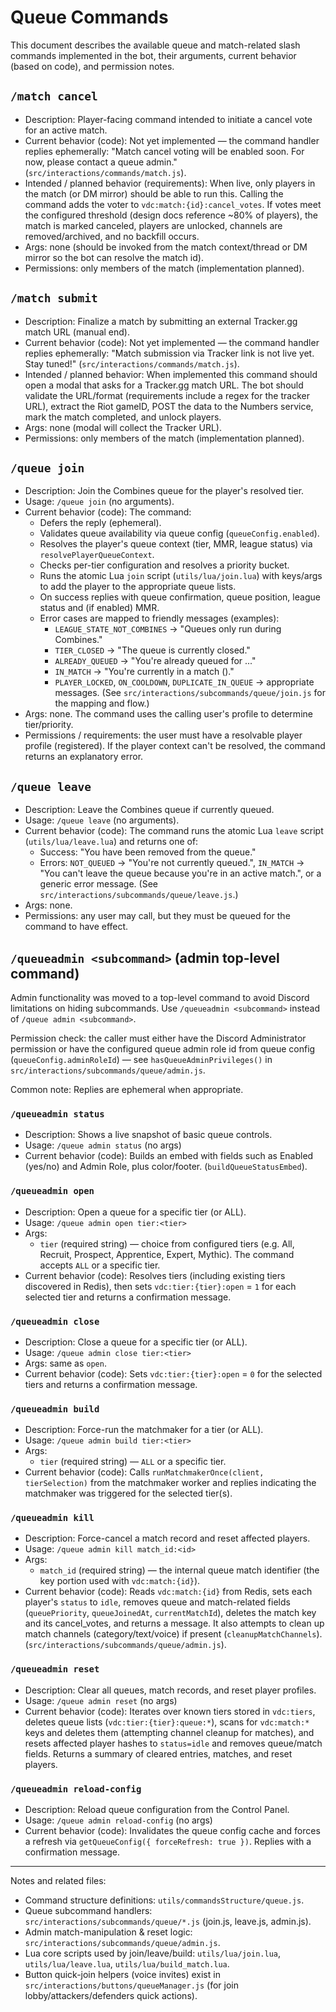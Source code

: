 # Queue Commands

This document describes the available queue and match-related slash commands implemented in the bot, their arguments, current behavior (based on code), and permission notes.

## `/match cancel`

- Description: Player-facing command intended to initiate a cancel vote for an active match.
- Current behavior (code): Not yet implemented — the command handler replies ephemerally: "Match cancel voting will be enabled soon. For now, please contact a queue admin." (`src/interactions/commands/match.js`).
- Intended / planned behavior (requirements): When live, only players in the match (or DM mirror) should be able to run this. Calling the command adds the voter to `vdc:match:{id}:cancel_votes`. If votes meet the configured threshold (design docs reference ~80% of players), the match is marked canceled, players are unlocked, channels are removed/archived, and no backfill occurs.
- Args: none (should be invoked from the match context/thread or DM mirror so the bot can resolve the match id).
- Permissions: only members of the match (implementation planned).

## `/match submit`

- Description: Finalize a match by submitting an external Tracker.gg match URL (manual end).
- Current behavior (code): Not yet implemented — the command handler replies ephemerally: "Match submission via Tracker link is not live yet. Stay tuned!" (`src/interactions/commands/match.js`).
- Intended / planned behavior: When implemented this command should open a modal that asks for a Tracker.gg match URL. The bot should validate the URL/format (requirements include a regex for the tracker URL), extract the Riot gameID, POST the data to the Numbers service, mark the match completed, and unlock players.
- Args: none (modal will collect the Tracker URL).
- Permissions: only members of the match (implementation planned).

## `/queue join`

- Description: Join the Combines queue for the player's resolved tier.
- Usage: `/queue join` (no arguments).
- Current behavior (code): The command:
	- Defers the reply (ephemeral).
	- Validates queue availability via queue config (`queueConfig.enabled`).
	- Resolves the player's queue context (tier, MMR, league status) via `resolvePlayerQueueContext`.
	- Checks per-tier configuration and resolves a priority bucket.
	- Runs the atomic Lua `join` script (`utils/lua/join.lua`) with keys/args to add the player to the appropriate queue lists.
	- On success replies with queue confirmation, queue position, league status and (if enabled) MMR.
	- Error cases are mapped to friendly messages (examples):
		- `LEAGUE_STATE_NOT_COMBINES` -> "Queues only run during Combines."
		- `TIER_CLOSED` -> "The <tier> queue is currently closed."
		- `ALREADY_QUEUED` -> "You're already queued for ..."
		- `IN_MATCH` -> "You're currently in a match (<id>)."
		- `PLAYER_LOCKED`, `ON_COOLDOWN`, `DUPLICATE_IN_QUEUE` -> appropriate messages.
	(See `src/interactions/subcommands/queue/join.js` for the mapping and flow.)
- Args: none. The command uses the calling user's profile to determine tier/priority.
- Permissions / requirements: the user must have a resolvable player profile (registered). If the player context can't be resolved, the command returns an explanatory error.

## `/queue leave`

- Description: Leave the Combines queue if currently queued.
- Usage: `/queue leave` (no arguments).
- Current behavior (code): The command runs the atomic Lua `leave` script (`utils/lua/leave.lua`) and returns one of:
	- Success: "You have been removed from the <tier> queue."
	- Errors: `NOT_QUEUED` -> "You're not currently queued.", `IN_MATCH` -> "You can't leave the queue because you're in an active match.", or a generic error message.
	(See `src/interactions/subcommands/queue/leave.js`.)
- Args: none.
- Permissions: any user may call, but they must be queued for the command to have effect.

## `/queueadmin <subcommand>` (admin top-level command)

Admin functionality was moved to a top-level command to avoid Discord limitations on hiding subcommands. Use `/queueadmin <subcommand>` instead of `/queue admin <subcommand>`.

Permission check: the caller must either have the Discord Administrator permission or have the configured queue admin role id from queue config (`queueConfig.adminRoleId`) — see `hasQueueAdminPrivileges()` in `src/interactions/subcommands/queue/admin.js`.

Common note: Replies are ephemeral when appropriate.

### `/queueadmin status`

- Description: Shows a live snapshot of basic queue controls.
- Usage: `/queue admin status` (no args)
- Current behavior (code): Builds an embed with fields such as Enabled (yes/no) and Admin Role, plus color/footer. (`buildQueueStatusEmbed`).

### `/queueadmin open`

- Description: Open a queue for a specific tier (or ALL).
- Usage: `/queue admin open tier:<tier>`
- Args:
	- `tier` (required string) — choice from configured tiers (e.g. All, Recruit, Prospect, Apprentice, Expert, Mythic). The command accepts `ALL` or a specific tier.
- Current behavior (code): Resolves tiers (including existing tiers discovered in Redis), then sets `vdc:tier:{tier}:open` = `1` for each selected tier and returns a confirmation message.

### `/queueadmin close`

- Description: Close a queue for a specific tier (or ALL).
- Usage: `/queue admin close tier:<tier>`
- Args: same as `open`.
- Current behavior (code): Sets `vdc:tier:{tier}:open` = `0` for the selected tiers and returns a confirmation message.

### `/queueadmin build`

- Description: Force-run the matchmaker for a tier (or ALL).
- Usage: `/queue admin build tier:<tier>`
- Args:
	- `tier` (required string) — `ALL` or a specific tier.
- Current behavior (code): Calls `runMatchmakerOnce(client, tierSelection)` from the matchmaker worker and replies indicating the matchmaker was triggered for the selected tier(s).

### `/queueadmin kill`

- Description: Force-cancel a match record and reset affected players.
- Usage: `/queue admin kill match_id:<id>`
- Args:
	- `match_id` (required string) — the internal queue match identifier (the key portion used with `vdc:match:{id}`).
- Current behavior (code): Reads `vdc:match:{id}` from Redis, sets each player's `status` to `idle`, removes queue and match-related fields (`queuePriority`, `queueJoinedAt`, `currentMatchId`), deletes the match key and its cancel_votes, and returns a message. It also attempts to clean up match channels (category/text/voice) if present (`cleanupMatchChannels`). (`src/interactions/subcommands/queue/admin.js`).

### `/queueadmin reset`

- Description: Clear all queues, match records, and reset player profiles.
- Usage: `/queue admin reset` (no args)
- Current behavior (code): Iterates over known tiers stored in `vdc:tiers`, deletes queue lists (`vdc:tier:{tier}:queue:*`), scans for `vdc:match:*` keys and deletes them (attempting channel cleanup for matches), and resets affected player hashes to `status=idle` and removes queue/match fields. Returns a summary of cleared entries, matches, and reset players.

### `/queueadmin reload-config`

- Description: Reload queue configuration from the Control Panel.
- Usage: `/queue admin reload-config` (no args)
- Current behavior (code): Invalidates the queue config cache and forces a refresh via `getQueueConfig({ forceRefresh: true })`. Replies with a confirmation message.

---

Notes and related files:
- Command structure definitions: `utils/commandsStructure/queue.js`.
- Queue subcommand handlers: `src/interactions/subcommands/queue/*.js` (join.js, leave.js, admin.js).
- Admin match-manipulation & reset logic: `src/interactions/subcommands/queue/admin.js`.
- Lua core scripts used by join/leave/build: `utils/lua/join.lua`, `utils/lua/leave.lua`, `utils/lua/build_match.lua`.
- Button quick-join helpers (voice invites) exist in `src/interactions/buttons/queueManager.js` (for join lobby/attackers/defenders quick actions).


